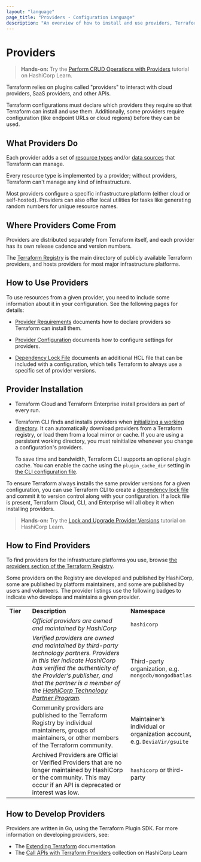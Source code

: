 ```yaml
---
layout: "language"
page_title: "Providers - Configuration Language"
description: "An overview of how to install and use providers, Terraform plugins that interact with services, cloud providers, and other APIs." 
---
```


# Providers

> **Hands-on:** Try the [Perform CRUD Operations with Providers](https://learn.hashicorp.com/tutorials/terraform/provider-use?in=terraform/configuration-language&utm_source=WEBSITE&utm_medium=WEB_IO&utm_offer=ARTICLE_PAGE&utm_content=DOCS) tutorial on HashiCorp Learn.

Terraform relies on plugins called "providers" to interact with cloud providers,
SaaS providers, and other APIs.

Terraform configurations must declare which providers they require so that
Terraform can install and use them. Additionally, some providers require
configuration (like endpoint URLs or cloud regions) before they can be used.

## What Providers Do

Each provider adds a set of [resource types](/docs/language/resources/index.html)
and/or [data sources](/docs/language/data-sources/index.html) that Terraform can
manage.

Every resource type is implemented by a provider; without providers, Terraform
can't manage any kind of infrastructure.

Most providers configure a specific infrastructure platform (either cloud or
self-hosted). Providers can also offer local utilities for tasks like
generating random numbers for unique resource names.

## Where Providers Come From

Providers are distributed separately from Terraform itself, and each provider
has its own release cadence and version numbers.

The [Terraform Registry](https://registry.terraform.io/browse/providers)
is the main directory of publicly available Terraform providers, and hosts
providers for most major infrastructure platforms.

## How to Use Providers

To use resources from a given provider, you need to include some information
about it in your configuration. See the following pages for details:

- [Provider Requirements](/docs/language/providers/requirements.html)
  documents how to declare providers so Terraform can install them.

- [Provider Configuration](/docs/language/providers/configuration.html)
  documents how to configure settings for providers.

- [Dependency Lock File](/docs/language/dependency-lock.html)
  documents an additional HCL file that can be included with a configuration,
  which tells Terraform to always use a specific set of provider versions.

## Provider Installation

- Terraform Cloud and Terraform Enterprise install providers as part of every run.

- Terraform CLI finds and installs providers when
  [initializing a working directory](/docs/cli/init/index.html). It can
  automatically download providers from a Terraform registry, or load them from
  a local mirror or cache. If you are using a persistent working directory, you
  must reinitialize whenever you change a configuration's providers.

    To save time and bandwidth, Terraform CLI supports an optional plugin
    cache. You can enable the cache using the `plugin_cache_dir` setting in
    [the CLI configuration file](/docs/cli/config/config-file.html).

To ensure Terraform always installs the same provider versions for a given
configuration, you can use Terraform CLI to create a
[dependency lock file](/docs/language/dependency-lock.html)
and commit it to version control along with your configuration. If a lock file
is present, Terraform Cloud, CLI, and Enterprise will all obey it when
installing providers.

> **Hands-on:** Try the [Lock and Upgrade Provider Versions](https://learn.hashicorp.com/tutorials/terraform/provider-versioning?in=terraform/configuration-language&utm_source=WEBSITE&utm_medium=WEB_IO&utm_offer=ARTICLE_PAGE&utm_content=DOCS) tutorial on HashiCorp Learn.

## How to Find Providers

To find providers for the infrastructure platforms you use, browse
[the providers section of the Terraform Registry](https://registry.terraform.io/browse/providers).

Some providers on the Registry are developed and published by HashiCorp, some
are published by platform maintainers, and some are published by users and
volunteers. The provider listings use the following badges to indicate who
develops and maintains a given provider.

<table border="0" style="border-collapse: collapse; width: 100%;">
<tbody>
<tr style="height: 21px;">
<td style="width: 12.4839%; height: 21px;"><strong>Tier</strong></td>
<td style="width: 55.7271%; height: 21px;"><strong>Description</strong></td>
<td style="width: 31.7889%; height: 21px;"><strong>Namespace</strong></td>
</tr>
<tr style="height: 21px;">
<td style="width: 12.4839%; height: 21px;"><img src="/docs/registry/providers/images/official-tier.png" alt="" /></td>
<td style="width: 55.7271%; height: 21px;"><i><span style="font-weight: 400;">Official providers are owned and maintained by HashiCorp </span></i></td>
<td style="width: 31.7889%; height: 21px;"><code><span style="font-weight: 400;">hashicorp</span></code></td>
</tr>
<tr style="height: 21px;">
<td style="width: 12.4839%; height: 21px;"><img src="/docs/registry/providers/images/verified-tier.png" alt="" /></td>
<td style="width: 55.7271%; height: 21px;"><i><span style="font-weight: 400;">Verified providers are owned and maintained by third-party technology partners. Providers in this tier indicate HashiCorp has verified the authenticity of the Provider&rsquo;s publisher, and that the partner is a member of the </span></i><a href="https://www.hashicorp.com/ecosystem/become-a-partner/"><i><span style="font-weight: 400;">HashiCorp Technology Partner Program</span></i></a><i><span style="font-weight: 400;">.</span></i></td>
<td style="width: 31.7889%; height: 21px;"><span style="font-weight: 400;">Third-party organization, e.g. </span><code><span style="font-weight: 400;">mongodb/mongodbatlas</span></code></td>
</tr>
<tr style="height: 21px;">
<td style="width: 12.4839%; height: 21px;"><img src="/docs/registry/providers/images/community-tier.png" alt="" /></td>
<td style="width: 55.7271%; height: 21px;">Community providers are published to the Terraform Registry by individual maintainers, groups of maintainers, or other members of the Terraform community.</td>
<td style="width: 31.7889%; height: 21px;"><br />Maintainer&rsquo;s individual or organization account, e.g. <code>DeviaVir/gsuite</code></td>
</tr>
<tr style="height: 21px;">
<td style="width: 12.4839%; height: 21px;"><img src="/docs/registry/providers/images/archived-tier.png" alt="" /></td>
<td style="width: 55.7271%; height: 21px;">Archived Providers are Official or Verified Providers that are no longer maintained by HashiCorp or the community. This may occur if an API is deprecated or interest was low.</td>
<td style="width: 31.7889%; height: 21px;"><code>hashicorp</code> or third-party</td>
</tr>
</tbody>
</table>


## How to Develop Providers

Providers are written in Go, using the Terraform Plugin SDK. For more
information on developing providers, see:

- The [Extending Terraform](/docs/extend/index.html) documentation
- The [Call APIs with Terraform Providers](https://learn.hashicorp.com/collections/terraform/providers?utm_source=WEBSITE&utm_medium=WEB_IO&utm_offer=ARTICLE_PAGE&utm_content=DOCS)
  collection on HashiCorp Learn
